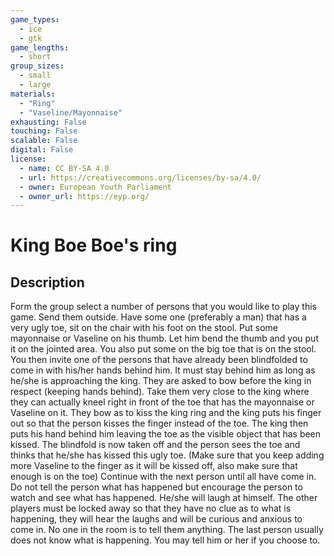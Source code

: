 ```yaml
---
game_types:
  - ice
  - gtk
game_lengths:
  - short
group_sizes:
  - small
  - large
materials:
  - "Ring"
  - "Vaseline/Mayonnaise"
exhausting: False
touching: False
scalable: False
digital: False
license:
  - name: CC BY-SA 4.0
  - url: https://creativecommons.org/licenses/by-sa/4.0/
  - owner: European Youth Parliament
  - owner_url: https://eyp.org/
---
```

# King Boe Boe's ring

## Description
Form the group select a number of persons that you would like to play this
game. Send them outside. Have some one (preferably a man) that has a very ugly toe, sit on the chair with his foot on the stool. Put some mayonnaise or Vaseline on his thumb. Let him bend the thumb and you put it on the jointed area. You also put some on the big toe that is on the stool. You then invite one of the persons that have already been blindfolded to come in with his/her hands behind him. It must stay behind him as long as he/she is approaching the king. They are asked to bow before the king in respect (keeping hands behind). Take them very close to the king where they can actually kneel right in front of the toe that has the mayonnaise or Vaseline on it. They bow as to kiss the king ring and the king puts his finger out so that the person kisses the finger instead of the toe. The king then puts his hand behind him leaving the toe as the visible object that has been kissed. The blindfold is now taken off and the person sees the toe and thinks that he/she has kissed this ugly toe. (Make sure that you keep adding more Vaseline to the finger as it will be kissed off, also make sure that enough is on the toe) Continue with the next person until all have come in. Do not tell the person what has happened but encourage the person to watch and see what has happened. He/she will laugh at himself. The other players must be locked away so that they have no clue as to what is happening, they will hear the laughs and will be curious and anxious to come in. No one in the room is to tell them anything. The last person usually does not know what is happening. You may tell him or her if you choose to.
